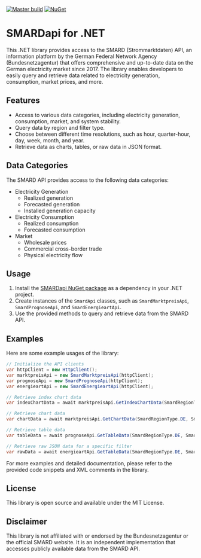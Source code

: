 [![Master build](https://github.com/Matt-17/SMARDapi/actions/workflows/master.yml/badge.svg)](https://github.com/Matt-17/SMARDapi/actions/workflows/master.yml)
[![NuGet](https://img.shields.io/nuget/v/SMARDapi.svg)](https://www.nuget.org/packages/SMARDapi/)

# SMARDapi for .NET

This .NET library provides access to the SMARD (Strommarktdaten) API, an information platform by the German 
Federal Network Agency (Bundesnetzagentur) that offers comprehensive and up-to-date data on the German electricity 
market since 2017. The library enables developers to easily query and retrieve data related to electricity generation, 
consumption, market prices, and more.

## Features

- Access to various data categories, including electricity generation, consumption, market, and system stability.
- Query data by region and filter type.
- Choose between different time resolutions, such as hour, quarter-hour, day, week, month, and year.
- Retrieve data as charts, tables, or raw data in JSON format.

## Data Categories

The SMARD API provides access to the following data categories:

- Electricity Generation
  - Realized generation
  - Forecasted generation
  - Installed generation capacity
- Electricity Consumption
  - Realized consumption
  - Forecasted consumption
- Market
  - Wholesale prices
  - Commercial cross-border trade
  - Physical electricity flow

## Usage

1. Install the [SMARDapi NuGet package](https://www.nuget.org/packages/SMARDapi/) as a dependency in your .NET project.
2. Create instances of the `SmardApi` classes, such as `SmardMarktpreisApi`, `SmardPrognoseApi`, and `SmardEnergieartApi`.
3. Use the provided methods to query and retrieve data from the SMARD API.

## Examples

Here are some example usages of the library:

```csharp
// Initialize the API clients
var httpClient = new HttpClient();
var marktpreisApi = new SmardMarktpreisApi(httpClient);
var prognoseApi = new SmardPrognoseApi(httpClient);
var energieartApi = new SmardEnergieartApi(httpClient);

// Retrieve index chart data
var indexChartData = await marktpreisApi.GetIndexChartData(SmardRegionType.DE, SmardResolutionType.Day, SmardMarktpreisFilterType.AveragePrice);

// Retrieve chart data
var chartData = await marktpreisApi.GetChartData(SmardRegionType.DE, SmardMarktpreisFilterType.AveragePrice, SmardResolutionType.Day, new SmardTimestamp(DateTime.Now));

// Retrieve table data
var tableData = await prognoseApi.GetTableData(SmardRegionType.DE, SmardPrognoseFilterType.GenerationForecast, new SmardTimestamp(DateTime.Now));

// Retrieve raw JSON data for a specific filter
var rawData = await energieartApi.GetTableData(SmardRegionType.DE, SmardEnergieartFilterType.Photovoltaics, new SmardTimestamp(DateTime.Now));
```

For more examples and detailed documentation, please refer to the provided code snippets and XML comments in the library.

## License

This library is open source and available under the MIT License.

## Disclaimer

This library is not affiliated with or endorsed by the Bundesnetzagentur or the official SMARD website. It is an independent
implementation that accesses publicly available data from the SMARD API.